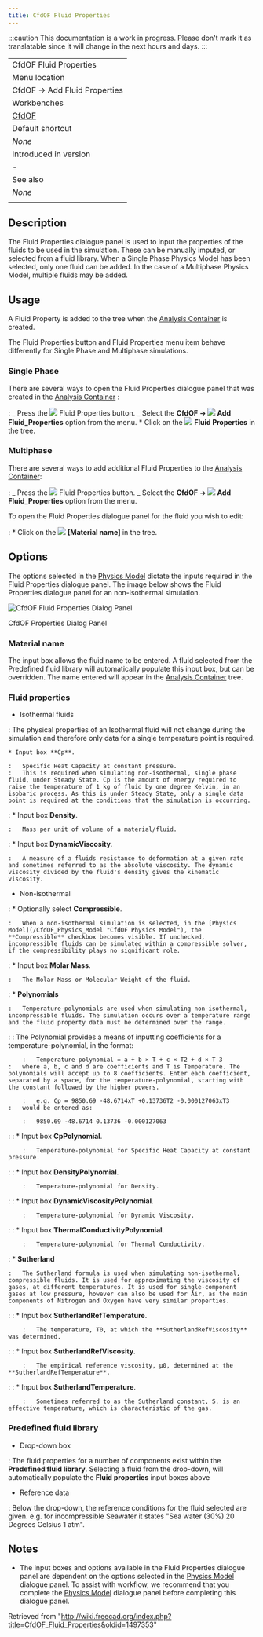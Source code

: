 ```yaml
---
title: CfdOF Fluid Properties
---
```


:::caution
This documentation is a work in progress. Please don't mark it as translatable since it will change in the next hours and days.
:::

|                                             |
| ------------------------------------------- |
| CfdOF Fluid Properties                      |
| Menu location                               |
| CfdOF → Add Fluid Properties‏‎              |
| Workbenches                                 |
| [CfdOF](/CfdOF_Workbench "CfdOF Workbench") |
| Default shortcut                            |
| _None_                                      |
| Introduced in version                       |
| -                                           |
| See also                                    |
| _None_                                      |
|                                             |

## Description

The Fluid Properties dialogue panel is used to input the properties of the fluids to be used in the simulation. These can be manually imputed, or selected from a fluid library. When a Single Phase Physics Model has been selected, only one fluid can be added. In the case of a Multiphase Physics Model, multiple fluids may be added.

## Usage

A Fluid Property is added to the tree when the [Analysis Container](/CfdOF_Analysis "CfdOF Analysis") is created.

The Fluid Properties button and Fluid Properties menu item behave differently for Single Phase and Multiphase simulations.

### Single Phase

There are several ways to open the Fluid Properties dialogue panel that was created in the [Analysis Container](/CfdOF_Analysis "CfdOF Analysis") :

: _ Press the ![](/images/CfdOF_Fluid_Properties.svg) Fluid Properties button.
_ Select the **CfdOF → ![](/images/CfdOF_Fluid_Properties.svg) Add Fluid_Properties‏‎** option from the menu. \* Click on the ![](/images/CfdOF_Fluid_Properties.svg) **Fluid Properties** in the tree.

### Multiphase

There are several ways to add additional Fluid Properties to the [Analysis Container](/CfdOF_Analysis "CfdOF Analysis"):

: _ Press the ![](/images/CfdOF_Fluid_Properties.svg) Fluid Properties button.
_ Select the **CfdOF → ![](/images/CfdOF_Fluid_Properties.svg) Add Fluid_Properties‏‎** option from the menu.

To open the Fluid Properties dialogue panel for the fluid you wish to edit:

: \* Click on the ![](/images/CfdOF_Fluid_Properties.svg) **[Material name]** in the tree.

## Options

The options selected in the [Physics Model](/CfdOF_Physics_Model "CfdOF Physics Model") dictate the inputs required in the Fluid Properties dialogue panel. The image below shows the Fluid Properties dialogue panel for an non-isothermal simulation.

![CfdOF Fluid Properties Dialog Panel](/images/CfdOF_DialogFluidProperties.png)

CfdOF Properties Dialog Panel

### Material name

The input box allows the fluid name to be entered. A fluid selected from the Predefined fluid library will automatically populate this input box, but can be overridden. The name entered will appear in the [Analysis Container](/CfdOF_Analysis "CfdOF Analysis") tree.

### Fluid properties

- Isothermal fluids

: The physical properties of an Isothermal fluid will not change during the simulation and therefore only data for a single temperature point is required.

    * Input box **Cp**.

    :   Specific Heat Capacity at constant pressure.
    :   This is required when simulating non-isothermal, single phase fluid, under Steady State. Cp is the amount of energy required to raise the temperature of 1 kg of fluid by one degree Kelvin, in an isobaric process. As this is under Steady State, only a single data point is required at the conditions that the simulation is occurring.

: \* Input box **Density**.

    :   Mass per unit of volume of a material/fluid.

: \* Input box **DynamicViscosity**.

    :   A measure of a fluids resistance to deformation at a given rate and sometimes referred to as the absolute viscosity. The dynamic viscosity divided by the fluid's density gives the kinematic viscosity.

- Non-isothermal

: \* Optionally select **Compressible**.

    :   When a non-isothermal simulation is selected, in the [Physics Model](/CfdOF_Physics_Model "CfdOF Physics Model"), the **Compressible** checkbox becomes visible. If unchecked, incompressible fluids can be simulated within a compressible solver, if the compressibility plays no significant role.

: \* Input box **Molar Mass**.

    :   The Molar Mass or Molecular Weight of the fluid.

: \* **Polynomials**

    :   Temperature-polynomials are used when simulating non-isothermal, incompressible fluids. The simulation occurs over a temperature range and the fluid property data must be determined over the range.

: : The Polynomial provides a means of inputting coefficients for a temperature-polynomial, in the format:

        :   Temperature-polynomial = a + b × T + c × T2 + d × T 3
    :   where a, b, c and d are coefficients and T is Temperature. The polynomials will accept up to 8 coefficients. Enter each coefficient, separated by a space, for the temperature-polynomial, starting with the constant followed by the higher powers.

        :   e.g. Cp = 9850.69 -48.6714xT +0.13736T2 -0.000127063xT3
    :   would be entered as:

        :   9850.69 -48.6714 0.13736 -0.000127063

: : \* Input box **CpPolynomial**.

        :   Temperature-polynomial for Specific Heat Capacity at constant pressure.

: : \* Input box **DensityPolynomial**.

        :   Temperature-polynomial for Density.

: : \* Input box **DynamicViscosityPolynomial**.

        :   Temperature-polynomial for Dynamic Viscosity.

: : \* Input box **ThermalConductivityPolynomial**.

        :   Temperature-polynomial for Thermal Conductivity.

: \* **Sutherland**

    :   The Sutherland formula is used when simulating non-isothermal, compressible fluids. It is used for approximating the viscosity of gases, at different temperatures. It is used for single-component gases at low pressure, however can also be used for Air, as the main components of Nitrogen and Oxygen have very similar properties.

: : \* Input box **SutherlandRefTemperature**.

        :   The temperature, T0, at which the **SutherlandRefViscosity** was determined.

: : \* Input box **SutherlandRefViscosity**.

        :   The empirical reference viscosity, μ0, determined at the **SutherlandRefTemperature**.

: : \* Input box **SutherlandTemperature**.

        :   Sometimes referred to as the Sutherland constant, S, is an effective temperature, which is characteristic of the gas.

### Predefined fluid library

- Drop-down box

: The fluid properties for a number of components exist within the **Predefined fluid library**. Selecting a fluid from the drop-down, will automatically populate the **Fluid properties** input boxes above

- Reference data

: Below the drop-down, the reference conditions for the fluid selected are given. e.g. for incompressible Seawater it states "Sea water (30%) 20 Degrees Celsius 1 atm".

## Notes

- The input boxes and options available in the Fluid Properties dialogue panel are dependent on the options selected in the [Physics Model](/CfdOF_Physics_Model "CfdOF Physics Model") dialogue panel. To assist with workflow, we recommend that you complete the [Physics Model](/CfdOF_Physics_Model "CfdOF Physics Model") dialogue panel before completing this dialogue panel.

Retrieved from "<http://wiki.freecad.org/index.php?title=CfdOF_Fluid_Properties&oldid=1497353>"
